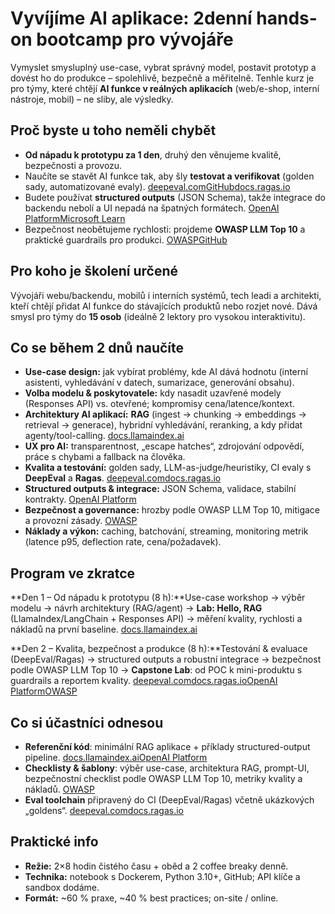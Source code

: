 # **Vyvíjíme AI aplikace: 2denní hands-on bootcamp pro vývojáře**

Vymyslet smysluplný use-case, vybrat správný model, postavit prototyp a dovést ho do produkce – spolehlivě, bezpečně a měřitelně. Tenhle kurz je pro týmy, které chtějí **AI funkce v reálných aplikacích** (web/e-shop, interní nástroje, mobil) – ne sliby, ale výsledky.

## **Proč byste u toho neměli chybět**

-   **Od nápadu k prototypu za 1 den**, druhý den věnujeme kvalitě, bezpečnosti a provozu.
-   Naučíte se stavět AI funkce tak, aby šly **testovat a verifikovat** (golden sady, automatizované evaly). [deepeval.com](https://deepeval.com/docs/evaluation-introduction?utm_source=chatgpt.com)[GitHub](https://github.com/confident-ai/deepeval?utm_source=chatgpt.com)[docs.ragas.io](https://docs.ragas.io/en/latest/?utm_source=chatgpt.com)
-   Budete používat **structured outputs** (JSON Schema), takže integrace do backendu nebolí a UI nepadá na špatných formátech. [OpenAI Platform](https://platform.openai.com/docs/guides/structured-outputs?utm_source=chatgpt.com)[Microsoft Learn](https://learn.microsoft.com/en-us/azure/ai-foundry/openai/how-to/structured-outputs?utm_source=chatgpt.com)
-   Bezpečnost neobětujeme rychlosti: projdeme **OWASP LLM Top 10** a praktické guardrails pro produkci. [OWASP](https://owasp.org/www-project-top-10-for-large-language-model-applications/?utm_source=chatgpt.com)[GitHub](https://github.com/OWASP/www-project-top-10-for-large-language-model-applications/?utm_source=chatgpt.com)

## **Pro koho je školení určené**

Vývojáři webu/backendu, mobilů i interních systémů, tech leadi a architekti, kteří chtějí přidat AI funkce do stávajících produktů nebo rozjet nové. Dává smysl pro týmy do **15 osob** (ideálně 2 lektory pro vysokou interaktivitu).

## **Co se během 2 dnů naučíte**

-   **Use-case design:** jak vybírat problémy, kde AI dává hodnotu (interní asistenti, vyhledávání v datech, sumarizace, generování obsahu).
-   **Volba modelu & poskytovatele:** kdy nasadit uzavřené modely (Responses API) vs. otevřené; kompromisy cena/latence/kontext.
-   **Architektury AI aplikací:** **RAG** (ingest → chunking → embeddings → retrieval → generace), hybridní vyhledávání, reranking, a kdy přidat agenty/tool-calling. [docs.llamaindex.ai](https://docs.llamaindex.ai/en/stable/optimizing/production_rag/?utm_source=chatgpt.com)
-   **UX pro AI:** transparentnost, „escape hatches“, zdrojování odpovědí, práce s chybami a fallback na člověka.
-   **Kvalita a testování:** golden sady, LLM-as-judge/heuristiky, CI evaly s **DeepEval** a **Ragas**. [deepeval.com](https://deepeval.com/docs/evaluation-introduction?utm_source=chatgpt.com)[docs.ragas.io](https://docs.ragas.io/en/latest/?utm_source=chatgpt.com)
-   **Structured outputs & integrace:** JSON Schema, validace, stabilní kontrakty. [OpenAI Platform](https://platform.openai.com/docs/guides/structured-outputs?utm_source=chatgpt.com)
-   **Bezpečnost a governance:** hrozby podle OWASP LLM Top 10, mitigace a provozní zásady. [OWASP](https://owasp.org/www-project-top-10-for-large-language-model-applications/?utm_source=chatgpt.com)
-   **Náklady a výkon:** caching, batchování, streaming, monitoring metrik (latence p95, deflection rate, cena/požadavek).

## **Program ve zkratce**

**Den 1 – Od nápadu k prototypu (8 h):**Use-case workshop → výběr modelu → návrh architektury (RAG/agent) → **Lab: Hello, RAG** (LlamaIndex/LangChain + Responses API) → měření kvality, rychlosti a nákladů na první baseline. [docs.llamaindex.ai](https://docs.llamaindex.ai/en/stable/optimizing/production_rag/?utm_source=chatgpt.com)

**Den 2 – Kvalita, bezpečnost a produkce (8 h):**Testování & evaluace (DeepEval/Ragas) → structured outputs a robustní integrace → bezpečnost podle OWASP LLM Top 10 → **Capstone Lab**: od POC k mini-produktu s guardrails a reportem kvality. [deepeval.com](https://deepeval.com/docs/evaluation-introduction?utm_source=chatgpt.com)[docs.ragas.io](https://docs.ragas.io/en/latest/?utm_source=chatgpt.com)[OpenAI Platform](https://platform.openai.com/docs/guides/structured-outputs?utm_source=chatgpt.com)[OWASP](https://owasp.org/www-project-top-10-for-large-language-model-applications/?utm_source=chatgpt.com)

## **Co si účastníci odnesou**

-   **Referenční kód**: minimální RAG aplikace + příklady structured-output pipeline. [docs.llamaindex.ai](https://docs.llamaindex.ai/en/stable/optimizing/production_rag/?utm_source=chatgpt.com)[OpenAI Platform](https://platform.openai.com/docs/guides/structured-outputs?utm_source=chatgpt.com)
-   **Checklisty & šablony**: výběr use-case, architektura RAG, prompt-UI, bezpečnostní checklist podle OWASP LLM Top 10, metriky kvality a nákladů. [OWASP](https://owasp.org/www-project-top-10-for-large-language-model-applications/?utm_source=chatgpt.com)
-   **Eval toolchain** připravený do CI (DeepEval/Ragas) včetně ukázkových „goldens“. [deepeval.com](https://deepeval.com/docs/evaluation-introduction?utm_source=chatgpt.com)[docs.ragas.io](https://docs.ragas.io/en/latest/?utm_source=chatgpt.com)

## **Praktické info**

-   **Režie:** 2×8 hodin čistého času + oběd a 2 coffee breaky denně.
-   **Technika:** notebook s Dockerem, Python 3.10+, GitHub; API klíče a sandbox dodáme.
-   **Formát:** ~60 % praxe, ~40 % best practices; on-site / online.
